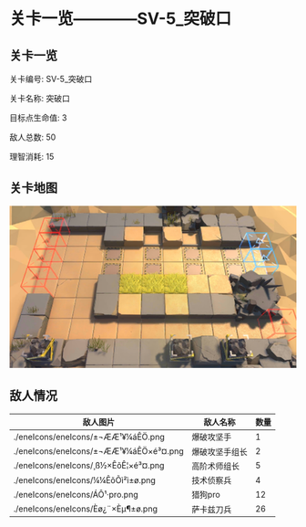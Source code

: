 # 关卡一览————SV-5_突破口


## 关卡一览

关卡编号: SV-5_突破口

关卡名称: 突破口

目标点生命值: 3

敌人总数: 50

理智消耗: 15


## 关卡地图
![SV-5_突破口](./oprMap/SV-5_突破口.png)

## 敌人情况

| 敌人图片 | 敌人名称 | 数量  |
|---------|-----|-----|
| ./eneIcons/eneIcons/±¬ÆÆ¹¥¼áÊÖ.png| 爆破攻坚手  |   1  |
| ./eneIcons/eneIcons/±¬ÆÆ¹¥¼áÊÖ×é³¤.png| 爆破攻坚手组长  |   2  |
| ./eneIcons/eneIcons/¸ß½×ÊõÊ¦×é³¤.png| 高阶术师组长  |   5  |
| ./eneIcons/eneIcons/¼¼ÊõÕì²ì±ø.png| 技术侦察兵  |   4  |
| ./eneIcons/eneIcons/ÁÔ¹·pro.png| 猎狗pro  |   12  |
| ./eneIcons/eneIcons/Èø¿¨×Èµ¶±ø.png| 萨卡兹刀兵  |   26  |

